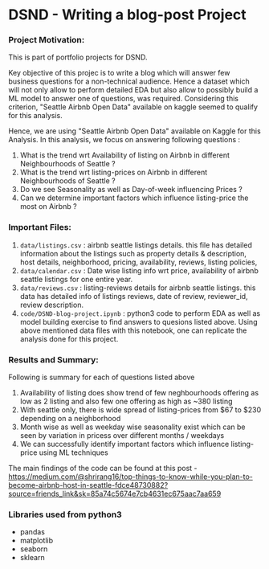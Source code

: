 # DSND - Writing a blog-post Project

### Project Motivation:
This is part of portfolio projects for DSND.

Key objective of this projec is to write a blog which will answer few business questions for a non-technical audience.
Hence a dataset which will not only allow to perform detailed EDA but also allow to possibly build a ML model to answer one of questions, was required.
Considering this criterion, "Seattle Airbnb Open Data" available on kaggle seemed to qualify for this analysis.


Hence, we are using "Seattle Airbnb Open Data" available on Kaggle for this Analysis.
In this analysis, we focus on answering following questions :

1. What is the trend wrt Availability of listing on Airbnb in different Neighbourhoods of Seattle ?
2. What is the trend wrt listing-prices on Airbnb in different Neighbourhoods of Seattle ?
3. Do we see Seasonality as well as Day-of-week influencing Prices ?
4. Can we determine important factors which influence listing-price the most on Airbnb ?



### Important Files:
1. `data/listings.csv` : airbnb seattle listings details. this file has detailed information about the listings such as property details & description, host details, neighborhood, pricing, availability, reviews, listing policies,
2. `data/calendar.csv` : Date wise listing info wrt price, availability of airbnb seattle listings for one entire year.
3. `data/reviews.csv`  : listing-reviews details for airbnb seattle listings. this data has detailed info of listings reviews, date of review, reviewer_id, review description.
3. `code/DSND-blog-project.ipynb` : python3 code to perform EDA as well as model building exercise to find answers to quesions listed above. Using above mentioned data files with this notebook, one can replicate the analysis done for this project.

### Results and Summary:

Following is summary for each of questions listed above
1. Availability of listing does show trend of few neghbourhoods offering as low as 2 listing and also few one offering as high as ~380 listing
2. With seattle only, there is wide spread of listing-prices from $67 to $230 depending on a neighborhood
3. Month wise as well as weekday wise seasonality exist which can be seen by variation in pricess over different months / weekdays 
4. We can successfully identify important factors which influence listing-price using ML techniques


The main findings of the code can be found at this post - 
https://medium.com/@shrirang16/top-things-to-know-while-you-plan-to-become-airbnb-host-in-seattle-fdce48730882?source=friends_link&sk=85a74c5674e7cb4631ec675aac7aa659

### Libraries used from python3
- pandas
- matplotlib
- seaborn
- sklearn

